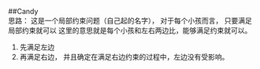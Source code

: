 ##Candy    
思路： 
这是一个局部约束问题（自己起的名字）， 对于每个小孩而言， 只要满足局部约束就可以
这里的意思就是每个小孩和左右两边比，能够满足约束就可以。

1. 先满足左边
2. 再满足右边， 并且确定在满足右边约束的过程中，左边没有受影响。




